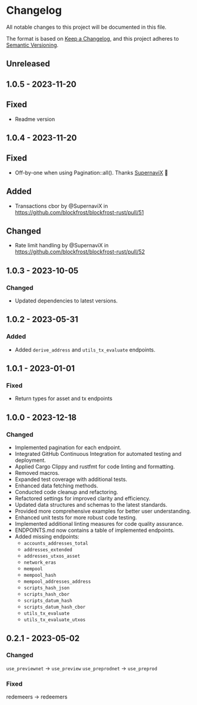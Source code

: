 # Changelog

All notable changes to this project will be documented in this file.

The format is based on [Keep a Changelog](https://keepachangelog.com/en/1.0.0/),
and this project adheres to [Semantic Versioning](https://semver.org/spec/v2.0.0.html).

## Unreleased

## 1.0.5 - 2023-11-20

## Fixed

- Readme version

## 1.0.4 - 2023-11-20

## Fixed
- Off-by-one when using Pagination::all(). Thanks [SupernaviX](https://github.com/SupernaviX) 💖

## Added
- Transactions cbor by @SupernaviX in https://github.com/blockfrost/blockfrost-rust/pull/51

## Changed
- Rate limit handling by @SupernaviX in https://github.com/blockfrost/blockfrost-rust/pull/52

## 1.0.3 - 2023-10-05

### Changed

- Updated dependencies to latest versions.

## 1.0.2 - 2023-05-31

### Added

- Added `derive_address` and `utils_tx_evaluate` endpoints.

## 1.0.1 - 2023-01-01

### Fixed

- Return types for asset and tx endpoints

## 1.0.0 - 2023-12-18

### Changed

- Implemented pagination for each endpoint.
- Integrated GitHub Continuous Integration for automated testing and deployment.
- Applied Cargo Clippy and rustfmt for code linting and formatting.
- Removed macros.
- Expanded test coverage with additional tests.
- Enhanced data fetching methods.
- Conducted code cleanup and refactoring.
- Refactored settings for improved clarity and efficiency.
- Updated data structures and schemas to the latest standards.
- Provided more comprehensive examples for better user understanding.
- Enhanced unit tests for more robust code testing.
- Implemented additional linting measures for code quality assurance.
- ENDPOINTS.md now contains a table of implemented endpoints.
- Added missing endpoints:
  - `accounts_addresses_total`
  - `addresses_extended`
  - `addresses_utxos_asset`
  - `network_eras`
  - `mempool`
  - `mempool_hash`
  - `mempool_addresses_address`
  - `scripts_hash_json`
  - `scripts_hash_cbor`
  - `scripts_datum_hash`
  - `scripts_datum_hash_cbor`
  - `utils_tx_evaluate`
  - `utils_tx_evaluate_utxos`

## 0.2.1 - 2023-05-02

### Changed

`use_previewnet` -> `use_preview`
`use_preprodnet` -> `use_preprod`

### Fixed

redemeers -> redeemers
